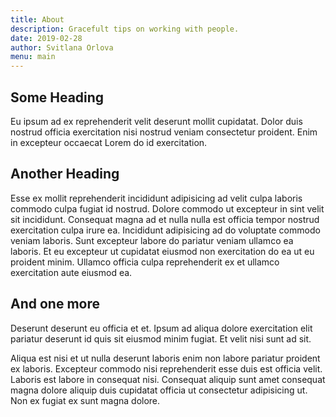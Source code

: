 ```yaml
---
title: About
description: Gracefult tips on working with people.
date: 2019-02-28
author: Svitlana Orlova
menu: main
---
```


## Some Heading
Eu ipsum ad ex reprehenderit velit deserunt mollit cupidatat. Dolor duis nostrud officia exercitation nisi nostrud veniam consectetur proident. Enim in excepteur occaecat Lorem do id exercitation.

## Another Heading
Esse ex mollit reprehenderit incididunt adipisicing ad velit culpa laboris commodo culpa fugiat id nostrud. Dolore commodo ut excepteur in sint velit sit incididunt. Consequat magna ad et nulla nulla est officia tempor nostrud exercitation culpa irure ea. Incididunt adipisicing ad do voluptate commodo veniam laboris. Sunt excepteur labore do pariatur veniam ullamco ea laboris. Et eu excepteur ut cupidatat eiusmod non exercitation do ea ut eu proident minim. Ullamco officia culpa reprehenderit ex et ullamco exercitation aute eiusmod ea.

## And one more
Deserunt deserunt eu officia et et. Ipsum ad aliqua dolore exercitation elit pariatur deserunt id quis sit eiusmod minim fugiat. Et velit nisi sunt ad sit.

Aliqua est nisi et ut nulla deserunt laboris enim non labore pariatur proident ex laboris. Excepteur commodo nisi reprehenderit esse duis est officia velit. Laboris est labore in consequat nisi. Consequat aliquip sunt amet consequat magna dolore aliquip duis cupidatat officia ut consectetur adipisicing ut. Non ex fugiat ex sunt magna dolore.

